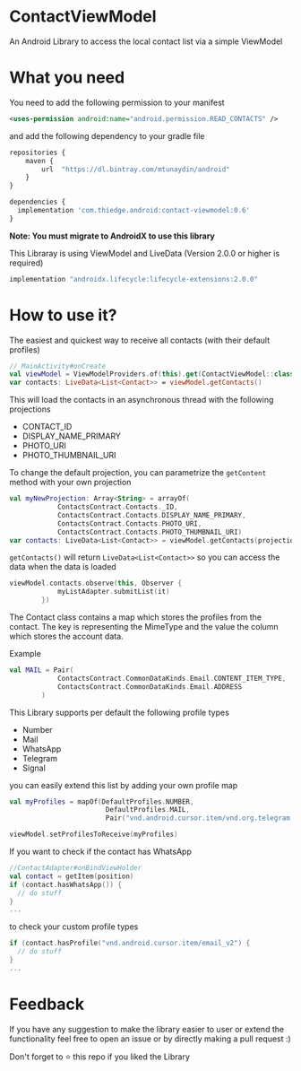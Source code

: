 # ContactViewModel
An Android Library to access the local contact list via a simple ViewModel

# What you need
You need to add the following permission to your manifest

```xml
<uses-permission android:name="android.permission.READ_CONTACTS" />
```

and add the following dependency to your gradle file
```javascript
repositories {
    maven {
        url  "https://dl.bintray.com/mtunaydin/android"
    }
}

dependencies {
  implementation 'com.thiedge.android:contact-viewmodel:0.6'
}
```
**Note: You must migrate to AndroidX to use this library**

This Libraray is using ViewModel and LiveData (Version 2.0.0 or higher is required)

```javascript
implementation "androidx.lifecycle:lifecycle-extensions:2.0.0"
```

# How to use it?
The easiest and quickest way to receive all contacts (with their default profiles)

```kotlin
// MainActivity#onCreate
val viewModel = ViewModelProviders.of(this).get(ContactViewModel::class.java)
var contacts: LiveData<List<Contact>> = viewModel.getContacts()
```
This will load the contacts in an asynchronous thread with the following projections
* CONTACT_ID
* DISPLAY_NAME_PRIMARY
* PHOTO_URI
* PHOTO_THUMBNAIL_URI

To change the default projection, you can parametrize the ```getContent``` method with your own projection

```kotlin
val myNewProjection: Array<String> = arrayOf(
            ContactsContract.Contacts._ID,
            ContactsContract.Contacts.DISPLAY_NAME_PRIMARY,
            ContactsContract.Contacts.PHOTO_URI,
            ContactsContract.Contacts.PHOTO_THUMBNAIL_URI)
var contacts: LiveData<List<Contact>> = viewModel.getContacts(projection = myNewProjection)
```

```getContacts()``` will return ```LiveData<List<Contact>>``` so you can access the data when the data is loaded

```kotlin
viewModel.contacts.observe(this, Observer {
            myListAdapter.submitList(it)
        })
```

The Contact class contains a map which stores the profiles from the contact. The key is representing the MimeType and the value the column which stores the account data.

Example

```kotlin
val MAIL = Pair(
            ContactsContract.CommonDataKinds.Email.CONTENT_ITEM_TYPE,
            ContactsContract.CommonDataKinds.Email.ADDRESS
        )
```

This Library supports per default the following profile types
* Number
* Mail
* WhatsApp
* Telegram
* Signal

you can easily extend this list by adding your own profile map

```kotlin
val myProfiles = mapOf(DefaultProfiles.NUMBER,
                        DefaultProfiles.MAIL,
                        Pair("vnd.android.cursor.item/vnd.org.telegram.messenger.android.profile", "data1"))

viewModel.setProfilesToReceive(myProfiles)
```
If you want to check if the contact has WhatsApp

```kotlin
//ContactAdapter#onBindViewHolder
val contact = getItem(position)
if (contact.hasWhatsApp()) {
  // do stuff
}
...
```
to check your custom profile types

```kotlin
if (contact.hasProfile("vnd.android.cursor.item/email_v2") {
  // do stuff
}
...
```

# Feedback
If you have any suggestion to make the library easier to user or extend the functionality feel free to open an issue or by directly making a pull request :)

Don't forget to :star: this repo if you liked the Library

